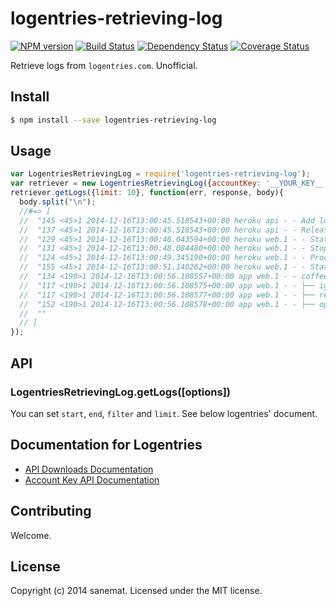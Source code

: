# logentries-retrieving-log
[![NPM version][npm-image]][npm-url] [![Build Status][travis-image]][travis-url] [![Dependency Status][daviddm-url]][daviddm-image] [![Coverage Status][coveralls-image]][coveralls-url]

Retrieve logs from `logentries.com`. Unofficial.


## Install

```bash
$ npm install --save logentries-retrieving-log
```


## Usage

```javascript
var LogentriesRetrievingLog = require('logentries-retrieving-log');
var retriever = new LogentriesRetrievingLog({accountKey: '__YOUR_KEY__', logAddr: '__LOG_ADDR__'});
retriever.getLogs({limit: 10}, function(err, response, body){
  body.split("\n");
  //#=> [
  //  "145 <45>1 2014-12-16T13:00:45.518543+00:00 heroku api - - Add logentries:tryit add-on by o.gata.ken@gmail.com",
  //  "137 <45>1 2014-12-16T13:00:45.518543+00:00 heroku api - - Release v11 created by o.gata.ken@gmail.com",
  //  "129 <45>1 2014-12-16T13:00:46.043594+00:00 heroku web.1 - - State changed from up to starting",
  //  "131 <45>1 2014-12-16T13:00:48.084480+00:00 heroku web.1 - - Stopping all processes with SIGTERM",
  //  "124 <45>1 2014-12-16T13:00:49.345190+00:00 heroku web.1 - - Process exited with status 0",
  //  "155 <45>1 2014-12-16T13:00:51.140262+00:00 heroku web.1 - - Starting process with command `bin/hubot -a slack -n hubot`",
  //  "134 <190>1 2014-12-16T13:00:56.108557+00:00 app web.1 - - coffeelint@1.7.1 node_modules/coffeelint",
  //  "117 <190>1 2014-12-16T13:00:56.108575+00:00 app web.1 - - ├── ignore@2.2.15",
  //  "117 <190>1 2014-12-16T13:00:56.108577+00:00 app web.1 - - ├── resolve@0.6.3",
  //  "152 <190>1 2014-12-16T13:00:56.108578+00:00 app web.1 - - ├── optimist@0.6.1 (wordwrap@0.0.2, minimist@0.0.10)",
  //  ""
  // ]
});
```

## API

### LogentriesRetrievingLog.getLogs([options])

You can set `start`, `end`, `filter` and `limit`. See below logentries' document.

## Documentation for Logentries

* [API Downloads Documentation](https://logentries.com/doc/api-download/)
* [Account Key API Documentation](https://logentries.com/doc/accountkey/)


## Contributing

Welcome.


## License

Copyright (c) 2014 sanemat. Licensed under the MIT license.



[npm-url]: https://npmjs.org/package/logentries-retrieving-log
[npm-image]: https://badge.fury.io/js/logentries-retrieving-log.svg
[travis-url]: https://travis-ci.org/sanemat/node-logentries-retrieving-log
[travis-image]: https://travis-ci.org/sanemat/node-logentries-retrieving-log.svg?branch=master
[daviddm-url]: https://david-dm.org/sanemat/node-logentries-retrieving-log.svg?theme=shields.io
[daviddm-image]: https://david-dm.org/sanemat/node-logentries-retrieving-log
[coveralls-url]: https://coveralls.io/r/sanemat/node-logentries-retrieving-log
[coveralls-image]: https://coveralls.io/repos/sanemat/node-logentries-retrieving-log/badge.png
